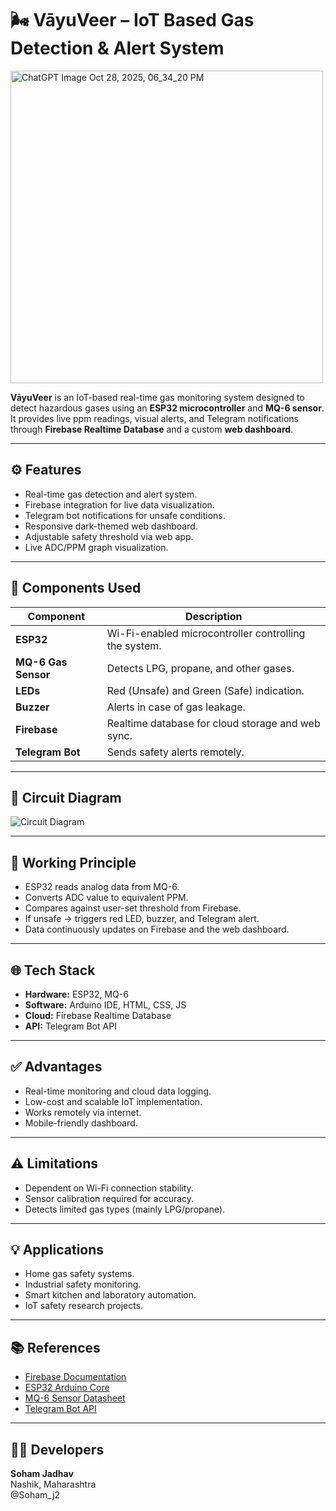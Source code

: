# 🌬️ VāyuVeer – IoT Based Gas Detection & Alert System
<img width="500" height="500" alt="ChatGPT Image Oct 28, 2025, 06_34_20 PM" src="https://github.com/user-attachments/assets/91850497-7b9e-46fd-8d45-755341dc948c" />


**VāyuVeer** is an IoT-based real-time gas monitoring system designed to detect hazardous gases using an **ESP32 microcontroller** and **MQ-6 sensor**. It provides live ppm readings, visual alerts, and Telegram notifications through **Firebase Realtime Database** and a custom **web dashboard**.

---

## ⚙️ Features
- Real-time gas detection and alert system.
- Firebase integration for live data visualization.
- Telegram bot notifications for unsafe conditions.
- Responsive dark-themed web dashboard.
- Adjustable safety threshold via web app.
- Live ADC/PPM graph visualization.

---

## 🧩 Components Used
| Component | Description |
|------------|--------------|
| **ESP32** | Wi-Fi-enabled microcontroller controlling the system. |
| **MQ-6 Gas Sensor** | Detects LPG, propane, and other gases. |
| **LEDs** | Red (Unsafe) and Green (Safe) indication. |
| **Buzzer** | Alerts in case of gas leakage. |
| **Firebase** | Realtime database for cloud storage and web sync. |
| **Telegram Bot** | Sends safety alerts remotely. |

---

## 🔌 Circuit Diagram
![Circuit Diagram](https://i.postimg.cc/SR0NtT1X/image.png)

---

## 🧠 Working Principle
- ESP32 reads analog data from MQ-6.
- Converts ADC value to equivalent PPM.
- Compares against user-set threshold from Firebase.
- If unsafe → triggers red LED, buzzer, and Telegram alert.
- Data continuously updates on Firebase and the web dashboard.

---

## 🌐 Tech Stack
- **Hardware:** ESP32, MQ-6
- **Software:** Arduino IDE, HTML, CSS, JS
- **Cloud:** Firebase Realtime Database
- **API:** Telegram Bot API

---

## ✅ Advantages
- Real-time monitoring and cloud data logging.
- Low-cost and scalable IoT implementation.
- Works remotely via internet.
- Mobile-friendly dashboard.

---

## ⚠️ Limitations
- Dependent on Wi-Fi connection stability.
- Sensor calibration required for accuracy.
- Detects limited gas types (mainly LPG/propane).

---

## 💡 Applications
- Home gas safety systems.
- Industrial safety monitoring.
- Smart kitchen and laboratory automation.
- IoT safety research projects.

---

## 📚 References
- [Firebase Documentation](https://firebase.google.com/docs)
- [ESP32 Arduino Core](https://github.com/espressif/arduino-esp32)
- [MQ-6 Sensor Datasheet](https://components101.com/mq6-gas-sensor)
- [Telegram Bot API](https://core.telegram.org/bots/api)

---

## 👨‍💻 Developers
**Soham Jadhav**  
Nashik, Maharashtra  
@Soham_j2
